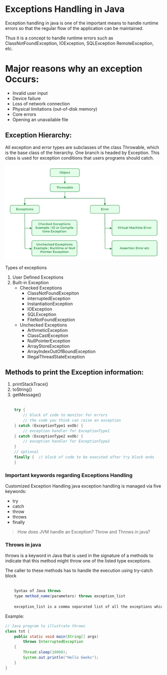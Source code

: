# Exceptions Handling in Java

Exception handling in java is one of the important means to handle runtime errors so that the regular flow of the application can be maintained.

Thus it is a concept to handle runtime errors such as ClassNotFoundException, IOException, SQLException RemoteException, etc.

# Major reasons why an exception Occurs:

- Invalid user input
- Device failure
- Loss of network connection
- Physical limitations (out-of-disk memory)
- Core errors
- Opening an unavailable file

## Exception Hierarchy:

All exception and error types are subclasses of the class Throwable, which is the base class of the hierarchy. One branch is headed by Exception. This class is used for exception conditions that users programs should catch.

![Exception Handling Hierarchy](image.png)

Types of exceptions

1. User Defined Exceptions
2. Built-in Exception
   - Checked Exceptions
     - ClassNotFoundExcepiton
     - interruptedException
     - InstantiationException
     - IOException
     - SQLException
     - FileNotFoundException
   - Unchecked Exceptions
     - ArthmeticException
     - ClassCastException
     - NullPointerException
     - ArrayStoreException
     - ArrayIndexOutOfBoundException
     - IllegalThreadStateException

## Methods to print the Exception information:

1. printStackTrace()
2. toString()
3. getMessage()

```java

    try {
        // block of code to monitor for errors
        // the code you think can raise an exception
    } catch (ExceptionType1 exOb) {
        // exception handler for ExceptionType1
    } catch (ExceptionType2 exOb) {
        // exception handler for ExceptionType2
    }
    // optional
    finally {  // block of code to be executed after try block ends
    }

```

### Important keywords regarding Exceptions Handling

Customized Exception Handling java exception handling is managed via five keywords:

- try
- catch
- throw
- throws
- finally

> How does JVM handle an Exception?
> Throw and Throws in java?

### Throws in java

throws is a keyword in Java that is used in the signature of a methods to indicate that this method might throw one of the listed type exceptions.

The caller to these methods has to handle the execution using try-catch block

```java

    Syntax of Java throws
    type method_name(parameters) throws exception_list

    exception_list is a comma separated list of all the exceptions which a method might throw.

```

Example:

```java
// Java program to illustrate throws
class tst {
    public static void main(String[] args)
        throws InterruptedException
    {
        Thread.sleep(10000);
        System.out.println("Hello Geeks");
    }
}

```
